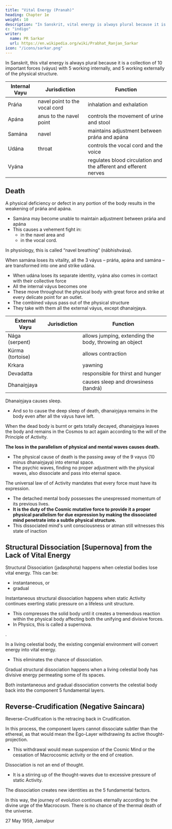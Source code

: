 ```yaml
---
title: "Vital Energy (Pranah)"
heading: Chapter 1e
weight: 10
description: "In Sanskrit, vital energy is always plural because it is a collection of 10 important forces (váyus) with 5 working internally, and 5 working externally"
c: "indigo"
writer:
  name: PR Sarkar
  url: https://en.wikipedia.org/wiki/Prabhat_Ranjan_Sarkar
icon: "/icons/sarkar.png"
---
```



In Sanskrit, this vital energy is always plural because it is a collection of 10 important forces (váyus) with 5 working internally, and 5 working externally of the physical structure.


Internal Vayu | Jurisdiction | Function 
--- | --- | --- 
Práńa | navel point to the vocal cord | inhalation and exhalation
Apána | <!-- páyu --> anus to the navel point | controls the movement of urine and stool
Samána | navel | maintains adjustment between práńa and apána
Udána | throat | controls the vocal cord and the voice
Vyána | | regulates blood circulation and the afferent and efferent nerves


## Death

A physical deficiency or defect in any portion of the body results in the weakening of práńa and apána.
- Samána may become unable to maintain adjustment between práńa and apána
- This causes a vehement fight in:
  - in the navel area and
  - in the vocal cord. 

In physiology, this is called “navel breathing” (nábhishvása). 

When samána loses its vitality, all the 3 váyus – práńa, apána and samána – are transformed into one and strike udána. 
- When udána loses its separate identity, vyána also comes in contact with their collective force
- All the internal váyus <!-- associated into --> becomes one
- These move throughout the physical body with great force and strike at every delicate point for an outlet. 
- The combined váyus pass out of the physical structure
- They take with them <!-- , and with their passing away from the physical structure --> all the external váyus, except dhanaiṋjaya.


External Vayu | Jurisdiction | Function 
--- | --- | --- 
Nága (serpent) | | allows jumping, extending the body, throwing an object
Kúrma (tortoise) | | allows contraction
Krkara | | yawning
Devadatta | | responsible for thirst and hunger
Dhanaiṋjaya | | causes sleep and drowsiness (tandrá)


Dhanaiṋjaya causes sleep. 
- And so to cause the deep sleep of death, dhanaiṋjaya remains in the body even after all the váyus have left.

When the dead body is burnt or gets totally decayed, dhanaiṋjaya leaves the body and remains in the Cosmos to act again according to the will of the Principle of Activity.

**The loss in the parallelism of physical and mental waves causes death.** 
- The physical cause of death is the passing away of the 9 vayus (10 minus dhanaiṋjaya) into eternal space. 
- The psychic waves, finding no proper adjustment with the physical waves, also dissociate and pass into eternal space. 


The universal law of of Activity mandates that <!--  (which it had to express according to the  Prakrti that --> every force must have its expression. 
- The detached mental body possesses the unexpressed momentum of its previous lives.
- **It is the duty of the Cosmic mutative force to provide it a proper physical parallelism for due expression by making the dissociated mind penetrate into a subtle physical structure.** 
- This dissociated mind's unit consciousness or atman still witnesses this state of inaction

<!--  has, therefore, the witnessing entity who witnesses the mind which is in a state of inaction (or converted into karmáshaya – saḿskára, or reaction in its potentiality).
 
Since the mind exists, the mental plate exists, and the reflection of Puruśottama must remain. 
The Átman, therefore, remains associated with the jiivátman. 
The ultimate knowership, doership and base of existence lie in the átman. 
The átman is the witnessing entity without which there is no meaning of the mind working or activating the internal saḿskáras into tanmátras. 
Without the átman, the mind cannot perceive or receive the incoming quantum-perceptionstanmátras . This is why the ultimate knowership or doership lies in the átman. 
The átman witnesses the mind itself. The ultimate residence of the mind is the átman. --> 
<!-- The physical cause of death has been discussed above. Let us now see the physical cause of life. -->




## Structural Dissociation [Supernova] from the Lack of Vital Energy

Structural Dissociation (jadasphota) happens when celestial bodies lose vital energy. This can be:
- instantaneous, or
- gradual

Instantaneous structural dissociation happens when static Activity <!-- Prakrti --> continues exerting static pressure<!--  or bala --> on a lifeless unit structure. 
- This compresses the solid body until it creates a tremendous reaction within the physical body affecting both the unifying and divisive forces. 
- In Physics, this is called a supernova.

<!-- Unable to express life, the  becomes more compressed. Eventually, this creates --> <!-- Consequently, a stage will come when there will be little interatomic space within . If static Prakrti exerts more pressure, there will be -->  <!-- interial and the exterial --> <!-- forces. This leads to an instantaneous structural dissociation (jad́asphot́a). -->  <!-- "" -->.

In a living celestial body, the existing congenial environment will convert energy into vital energy. <!--  cause transformation of práńa into práńáh. --> 
- This eliminates the chance of dissociation.


Gradual structural dissociation happens when a living celestial body has divisive energy <!-- práńa --> permeating some of its spaces. 


<!-- dissociation occurs gradually in some spaces of the structure, then the bursting up becomes gradual. -->

Both instantaneous and gradual dissociation converts the celestial body back into the component 5 fundamental layers.
<!-- Due to jad́asphot́a, gradual or , the component factors of the physical structure get dissociated into the  factors.  -->


## Reverse-Crudification (Negative Saincara)

Reverse-Crudification <!-- Negative saiṋcara --> is the retracing back in Crudification<!-- saiṋcara -->. 

In this process, the component layers <!-- factors --> cannot dissociate subtler than the ethereal, as that would mean the Ego-Layer withdrawing its active thought-projection. 
- This withdrawal would mean suspension of the Cosmic Mind or the cessation of Macrocosmic activity or the end of creation.<!-- , as creation itself is only a thought-projection of the Macrocosm.  -->

Dissociation is not an end of thought.
- It is a <!-- Bursting up is not a phenomenon of withdrawal, but a --> stirring up of the thought-waves due to excessive pressure of static Activity<!-- Prakrti -->.

The dissociation creates new identities as the 5 fundamental factors.

In this way, the journey of evolution continues eternally according to the divine urge of the Macrocosm. There is no chance of the thermal death of the universe.


27 May 1959, Jamalpur
